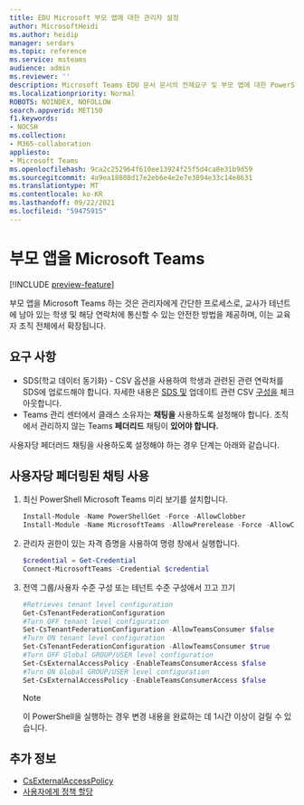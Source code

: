 ```yaml
---
title: EDU Microsoft 부모 앱에 대한 관리자 설정
author: MicrosoftHeidi
ms.author: heidip
manager: serdars
ms.topic: reference
ms.service: msteams
audience: admin
ms.reviewer: ''
description: Microsoft Teams EDU 문서 문서의 전제요구 및 부모 앱에 대한 PowerShell 설정에 대해 설명할 수 있습니다.
ms.localizationpriority: Normal
ROBOTS: NOINDEX, NOFOLLOW
search.appverid: MET150
f1.keywords:
- NOCSH
ms.collection:
- M365-collaboration
appliesto:
- Microsoft Teams
ms.openlocfilehash: 9ca2c252964f610ee13924f25f5d4ca8e31b9d59
ms.sourcegitcommit: 4a9ea18808d17e2eb6e4e2e7e3894e33c14e8631
ms.translationtype: MT
ms.contentlocale: ko-KR
ms.lasthandoff: 09/22/2021
ms.locfileid: "59475915"
---
```

# <a name="deploying-the-parents-app-in-microsoft-teams"></a>부모 앱을 Microsoft Teams

[!INCLUDE [preview-feature](includes/preview-feature.md)]

부모 앱을 Microsoft Teams 하는 것은 관리자에게 간단한 프로세스로, 교사가 테넌트에 남아 있는 학생 및 해당 연락처에 통신할 수 있는 안전한 방법을 제공하며, 이는 교육자 조직 전체에서 확장됩니다.

## <a name="requirements"></a>요구 사항

- SDS(학교 데이터 동기화) - CSV 옵션을 사용하여 학생과 관련된 관련 연락처를 SDS에 업로드해야 합니다. 자세한 내용은 [SDS 및](/schooldatasync/set-up-your-sds-flow) 업데이트 관련 CSV [구성을](/graph/api/relatedcontact-update) 체크 아웃합니다.
- Teams 관리 센터에서 클래스 소유자는 **채팅을** 사용하도록 설정해야 합니다. 조직에서 관리하지 않는 Teams **페더리드** 채팅이 **있어야 합니다.**

사용자당 페더러드 채팅을 사용하도록 설정해야 하는 경우 단계는 아래와 같습니다.

## <a name="enabling-federated-chat-on-a-per-user-basis"></a>사용자당 페더링된 채팅 사용

1. 최신 PowerShell Microsoft Teams 미리 보기를 설치합니다.

    ```powershell
    Install-Module -Name PowerShellGet -Force -AllowClobber
    Install-Module -Name MicrosoftTeams -AllowPrerelease -Force -AllowClobber
    ```
    
2. 관리자 권한이 있는 자격 증명을 사용하여 명령 창에서 실행합니다.

    ```powershell
    $credential = Get-Credential
    Connect-MicrosoftTeams -Credential $credential
    ```
    
3. 전역 그룹/사용자 수준 구성 또는 테넌트 수준 구성에서 끄고 끄기

    ```powershell
    #Retrieves tenant level configuration
    Get-CsTenantFederationConfiguration
    #Turn OFF tenant level configuration
    Set-CsTenantFederationConfiguration -AllowTeamsConsumer $false
    #Turn ON tenant level configuration
    Set-CsTenantFederationConfiguration -AllowTeamsConsumer $true
    #Turn OFF Global GROUP/USER level configuration
    Set-CsExternalAccessPolicy -EnableTeamsConsumerAccess $false
    #Turn ON Global GROUP/USER level configuration
    Set-CsExternalAccessPolicy -EnableTeamsConsumerAccess $false
    ```
        
    > [!NOTE]
    > 이 PowerShell을 실행하는 경우 변경 내용을 완료하는 데 1시간 이상이 걸릴 수 있습니다.
    
## <a name="more-information"></a>추가 정보

- [CsExternalAccessPolicy](/powershell/module/skype/set-csexternalaccesspolicy)
- [사용자에게 정책 할당](/powershell/module/skype/grant-csexternalaccesspolicy)
